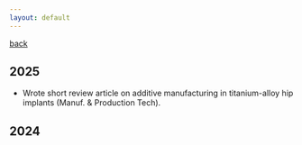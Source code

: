 ```yaml
---
layout: default
---
```


[back](./)

## 2025
- Wrote short review article on additive manufacturing in titanium-alloy hip implants (Manuf. & Production Tech).


## 2024




